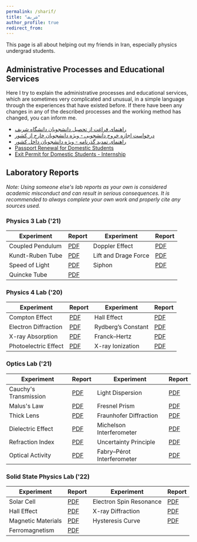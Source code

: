 ```yaml
---
permalink: /sharif/
title: "شریف"
author_profile: true
redirect_from: 
---
```

This page is all about helping out my friends in Iran, especially physics undergrad students.

## Administrative Processes and Educational Services
Here I try to explain the administrative processes and educational services, which are sometimes very complicated and unusual, in a simple language through the experiences that have existed before. If there have been any changes in any of the described processes and the working method has changed, you can inform me. 

  * [راهنمای فراغت از تحصیل دانشجویان دانشگاه شریف](/files/Guide_to_Graduation.pdf)
  * [درخواست اجازه خروج دانشجویی - ویژه دانشجویان خارج از کشور](/files/Exit_Permit_for_International_Students.pdf)
  * [راهنمای تمدید گذرنامه - ویژه دانشجویان داخل کشور](/files/Passport_Renewal_for_Domestic_Students.pdf)
  * [Passport Renewal for Domestic Students](https://docs.google.com/document/d/1YXcG_UWKGIt1MkNTjGJXiTLxMBv16ZwDGhHj4UpoQh4/edit?usp=sharing)
  * [Exit Permit for Domestic Students - Internship](https://docs.google.com/document/d/1CfXVzdVDFHhR4SGVYqlKr5qPpEX_6F9NdPn_ucHK4Zo/edit?usp=sharing)
    
## Laboratory Reports
_Note: Using someone else's lab reports as your own is considered academic misconduct and can result in serious consequences. It is recommended to always complete your own work and properly cite any sources used._

### Physics 3 Lab ('21)

| Experiment       | Report   | Experiment       | Report   | 
| -----------   | -------   | ----------   | -------   | 
| Coupled Pendulum  | [PDF](/files/GL3-1.pdf)|  Doppler Effect  | [PDF](/files/GL3-2.pdf)| 
| Kundt-Ruben Tube  | [PDF](/files/GL3-3.pdf)| Lift and Drage Force  | [PDF](/files/GL3-4.pdf)| 
| Speed of Light  | [PDF](/files/GL3-5.pdf)| Siphon  | [PDF](/files/GL3-6.pdf)| 
| Quincke Tube  | [PDF](/files/GL3-7.pdf)| | |

### Physics 4 Lab ('20)

| Experiment       | Report   | Experiment       | Report   | 
| -----------   | -------   | ----------   | -------   | 
| Compton Effect  | [PDF](/files/GL4-1.pdf)|  Hall Effect  | [PDF](/files/GL4-2.pdf)| 
| Electron Diffraction  | [PDF](/files/GL4-3.pdf)| Rydberg’s Constant  | [PDF](/files/GL4-4.pdf)| 
| X-ray Absorption  | [PDF](/files/GL4-5.pdf)| Franck–Hertz | [PDF](/files/GL4-6.pdf)| 
| Photoelectric Effect  | [PDF](/files/GL4-7.pdf)| X-ray Ionization | [PDF](/files/GL4-8.pdf)|

### Optics Lab ('21)

| Experiment       | Report   | Experiment       | Report   | 
| -----------   | -------   | ----------   | -------   | 
| Cauchy's Transmission | [PDF](/files/Opt-1.pdf)|  Light Dispersion  | [PDF](/files/Opt-2.pdf)| 
| Malus's Law  | [PDF](/files/Opt-3.pdf)| Fresnel Prism | [PDF](/files/Opt-4.pdf)| 
| Thick Lens  | [PDF](/files/Opt-5.pdf)| Fraunhofer Diffraction | [PDF](/files/Opt-6.pdf)| 
| Dielectric Effect  | [PDF](/files/Opt-7.pdf)| Michelson Interferometer | [PDF](/files/Opt-8.pdf)|
| Refraction Index | [PDF](/files/Opt-9.pdf)| Uncertainty Principle | [PDF](/files/Opt-10.pdf)|
| Optical Activity | [PDF](/files/Opt-11.pdf)| Fabry–Pérot Interferometer| [PDF](/files/Opt-12.pdf)|

### Solid State Physics Lab ('22)

| Experiment       | Report   | Experiment       | Report   | 
| -----------   | -------   | ----------   | -------   | 
| Solar Cell | [PDF](/files/SSP-1.pdf) | Electron Spin Resonance | [PDF](/files/SSP-2.pdf) |
| Hall Effect | [PDF](/files/SSP-3.pdf) | X-ray Diffraction | [PDF](/files/SSP-4.pdf) |
| Magnetic Materials | [PDF](/files/SSP-5.pdf) | Hysteresis Curve | [PDF](/files/SSP-6.pdf) |
| Ferromagnetism | [PDF](/files/SSP-7.pdf) | | |
